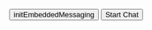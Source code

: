 <script type='text/javascript' src='
https://mcsg--dev.sandbox.my.site.com/ESWMcAfeeChat1707158023631/assets/js/bootstrap.min.js'></script>
<button onclick='initEmbeddedMessaging()'>initEmbeddedMessaging</button >
<button onclick='embeddedservice_bootstrap.utilAPI.launchChat()'>Start Chat</button >
